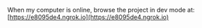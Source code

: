When my computer is online, browse the project in dev mode at:
[https://e8095de4.ngrok.io](https://e8095de4.ngrok.io)